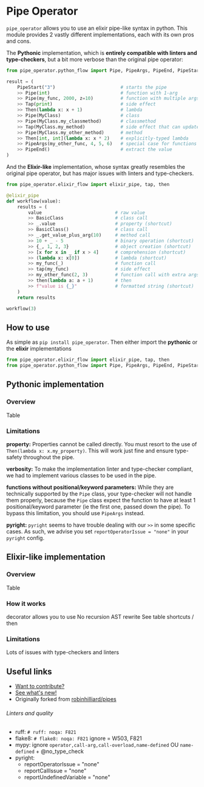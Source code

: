# Pipe Operator

`pipe_operator` allows you to use an elixir pipe-like syntax in python.
This module provides 2 vastly different implementations, each with its own pros and cons.

The **Pythonic** implementation, which is **entirely compatible with linters and type-checkers**,
but a bit more verbose than the original pipe operator:

```python
from pipe_operator.python_flow import Pipe, PipeArgs, PipeEnd, PipeStart, Tap, Then

result = (
    PipeStart("3")                        # starts the pipe
    >> Pipe(int)                          # function with 1-arg
    >> Pipe(my_func, 2000, z=10)          # function with multiple args
    >> Tap(print)                         # side effect
    >> Then(lambda x: x + 1)              # lambda
    >> Pipe(MyClass)                      # class
    >> Pipe(MyClass.my_classmethod)       # classmethod
    >> Tap(MyClass.my_method)             # side effect that can update the original object
    >> Pipe(MyClass.my_other_method)      # method
    >> Then[int, int](lambda x: x * 2)    # explicitly-typed lambda
    >> PipeArgs(my_other_func, 4, 5, 6)   # special case for functions with no positional/keyword parameters
    >> PipeEnd()                          # extract the value
)
```

And the **Elixir-like** implementation, whose syntax greatly resembles the original pipe operator,
but has major issues with linters and type-checkers.

```python
from pipe_operator.elixir_flow import elixir_pipe, tap, then

@elixir_pipe
def workflow(value):
    results = (
        value                           # raw value
        >> BasicClass                   # class call
        >> _.value                      # property (shortcut)
        >> BasicClass()                 # class call
        >> _.get_value_plus_arg(10)     # method call
        >> 10 + _ - 5                   # binary operation (shortcut)
        >> {_, 1, 2, 3}                 # object creation (shortcut)
        >> [x for x in _ if x > 4]      # comprehension (shortcut)
        >> (lambda x: x[0])             # lambda (shortcut)
        >> my_func(_)                   # function call
        >> tap(my_func)                 # side effect
        >> my_other_func(2, 3)          # function call with extra args
        >> then(lambda a: a + 1)        # then
        >> f"value is {_}"              # formatted string (shortcut)
    )
    return results

workflow(3)
```

## How to use

As simple as `pip install pipe_operator`.
Then either import the **pythonic** or the **elixir** implementations

```python
from pipe_operator.elixir_flow import elixir_pipe, tap, then
from pipe_operator.python_flow import Pipe, PipeArgs, PipeEnd, PipeStart, Tap, Then
```

## Pythonic implementation

### Overview

Table

### Limitations

**property:** Properties cannot be called directly. You must resort to the use of `Then(lambda x: x.my_property)`.
This will work just fine and ensure type-safety throughout the pipe.

**verbosity:** To make the implementation linter and type-checker compliant,
we had to implement various classes to be used in the pipe.

**functions without positional/keyword parameters:** While they are technically supported by the `Pipe` class,
your type-checker will not handle them properly, because the `Pipe` class expect the function to have
at least 1 positional/keyword parameter (ie the first one, passed down the pipe). To bypass this limitation,
you should use `PipeArgs` instead.

**pyright:** `pyright` seems to have trouble dealing with our `>>` in some specific cases. As such,
we advise you set `reportOperatorIssue = "none"` in your `pyright` config.

## Elixir-like implementation

### Overview

Table

### How it works

decorator allows you to use
No recursion
AST rewrite
See table
shortcuts / then

### Limitations

Lots of issues with type-checkers and linters

## Useful links

- [Want to contribute?](CONTRIBUTING.md)
- [See what's new!](CHANGELOG.md)
- Originally forked from [robinhilliard/pipes](https://github.com/robinhilliard/pipes)

###### Linters and quality

- ruff: `# ruff: noqa: F821`
- flake8: `# flake8: noqa: F821` ignore = W503, F821
- mypy: ignore `operator,call-arg,call-overload,name-defined` OU `name-defined` + @no_type_check
- pyright:
  - reportOperatorIssue = "none"
  - reportCallIssue = "none"
  - reportUndefinedVariable = "none"
